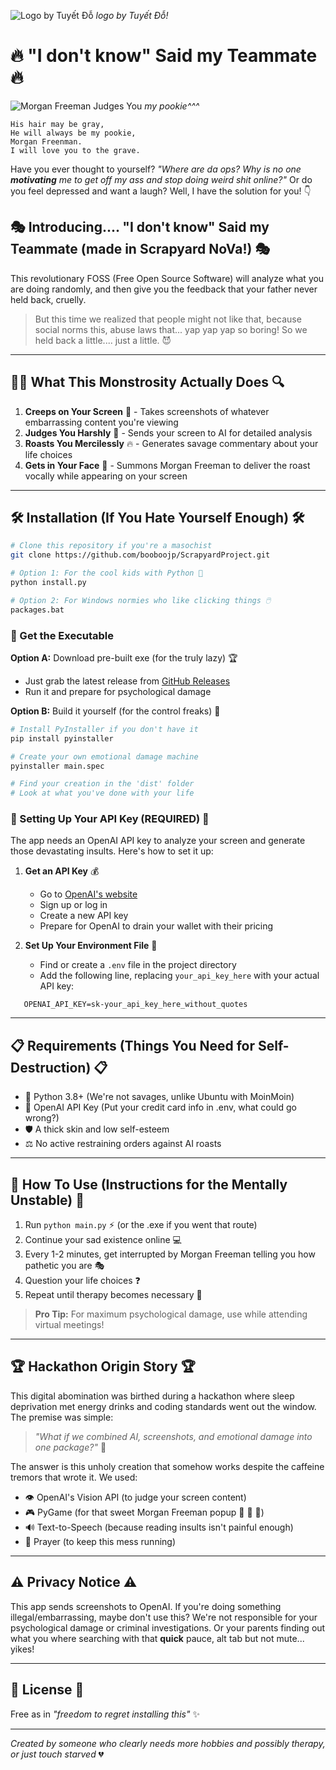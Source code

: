 ![Logo by Tuyết Đỗ](./assets/images/logo.png)
*logo by Tuyết Đỗ!*
# 🔥 "I don't know" Said my Teammate 🔥
![Morgan Freeman Judges You](https://preview.redd.it/a-portrait-drawing-of-morgan-freeman-made-by-david-v0-5da0wvm19e4e1.png?auto=webp&s=d80462e066cdf88ce14067f53edee2935e67d623)
*my pookie^^^*



```Roses are red,
His hair may be gray,
He will always be my pookie,
Morgan Freenman.
I will love you to the grave.
```

Have you ever thought to yourself? *"Where are da ops? Why is no one **motivating** me to get off my ass and stop doing weird shit online?"* Or do you feel depressed and want a laugh? Well, I have the solution for you! 👇

## 🎭 Introducing.... **"I don't know" Said my Teammate** (made in Scrapyard NoVa!) 🎭

This revolutionary FOSS (Free Open Source Software) will analyze what you are doing randomly, and then give you the feedback that your father never held back, cruelly.

> But this time we realized that people might not like that, because social norms this, abuse laws that... yap yap yap so boring! So we held back a little.... just a little. 😈

---

## 🕵️‍♂️ What This Monstrosity Actually Does 🔍

1. **Creeps on Your Screen** 📸 - Takes screenshots of whatever embarrassing content you're viewing
2. **Judges You Harshly** 🧐 - Sends your screen to AI for detailed analysis
3. **Roasts You Mercilessly** 🔥 - Generates savage commentary about your life choices
4. **Gets in Your Face** 👴 - Summons Morgan Freeman to deliver the roast vocally while appearing on your screen

---

## 🛠️ Installation (If You Hate Yourself Enough) 🛠️

```bash
# Clone this repository if you're a masochist
git clone https://github.com/booboojp/ScrapyardProject.git

# Option 1: For the cool kids with Python 🐍
python install.py

# Option 2: For Windows normies who like clicking things 🖱️
packages.bat
```

### 💾 Get the Executable

**Option A:** Download pre-built exe (for the truly lazy) 🏆
- Just grab the latest release from [GitHub Releases](https://github.com/booboojp/ScrapyardProject/releases)
- Run it and prepare for psychological damage

**Option B:** Build it yourself (for the control freaks) 🔨
```bash
# Install PyInstaller if you don't have it
pip install pyinstaller

# Create your own emotional damage machine
pyinstaller main.spec

# Find your creation in the 'dist' folder
# Look at what you've done with your life
```

### 🔑 Setting Up Your API Key (REQUIRED) 🔑

The app needs an OpenAI API key to analyze your screen and generate those devastating insults. Here's how to set it up:

1. **Get an API Key** 💰
   - Go to [OpenAI's website](https://platform.openai.com/api-keys)
   - Sign up or log in
   - Create a new API key
   - Prepare for OpenAI to drain your wallet with their pricing

2. **Set Up Your Environment File** 📝
   - Find or create a `.env` file in the project directory
   - Add the following line, replacing `your_api_key_here` with your actual API key:
```
   OPENAI_API_KEY=sk-your_api_key_here_without_quotes
```

---

## 📋 Requirements (Things You Need for Self-Destruction) 📋

- 🐍 Python 3.8+ (We're not savages, unlike Ubuntu with MoinMoin)
- 🔑 OpenAI API Key (Put your credit card info in .env, what could go wrong?)
- 🛡️ A thick skin and low self-esteem
- ⚖️ No active restraining orders against AI roasts

---

## 🚀 How To Use (Instructions for the Mentally Unstable) 🚀

1. Run `python main.py` ⚡ (or the .exe if you went that route)
2. Continue your sad existence online 💻
3. Every 1-2 minutes, get interrupted by Morgan Freeman telling you how pathetic you are 🎭
4. Question your life choices ❓
5. Repeat until therapy becomes necessary 🧠

> **Pro Tip:** For maximum psychological damage, use while attending virtual meetings!

---

## 🏆 Hackathon Origin Story 🏆

This digital abomination was birthed during a hackathon where sleep deprivation met energy drinks and coding standards went out the window. The premise was simple: 

> *"What if we combined AI, screenshots, and emotional damage into one package?"* 💭

The answer is this unholy creation that somehow works despite the caffeine tremors that wrote it. We used:

- 👁️ OpenAI's Vision API (to judge your screen content)
- 🎮 PyGame (for that sweet Morgan Freeman popup 💖 💖 💖)
- 🔊 Text-to-Speech (because reading insults isn't painful enough)
- 🙏 Prayer (to keep this mess running)

---

## ⚠️ Privacy Notice ⚠️

This app sends screenshots to OpenAI. If you're doing something illegal/embarrassing, maybe don't use this? We're not responsible for your psychological damage or criminal investigations. Or your parents finding out what you where searching with that **quick** pauce, alt tab but not mute... yikes!

---

## 📜 License 📜

Free as in *"freedom to regret installing this"* ✨

---

*Created by someone who clearly needs more hobbies and possibly therapy, or just touch starved* 💔
